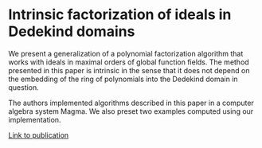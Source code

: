 # Intrinsic factorization of ideals in Dedekind domains

We present a generalization of a polynomial factorization algorithm that works with
ideals in maximal orders of global function fields. The method presented in this paper is intrinsic
in the sense that it does not depend on the embedding of the ring of polynomials into the Dedekind
domain in question. 

The authors implemented algorithms described in this paper in a computer algebra system Magma.
We also preset two examples computed using our implementation.

<a href="http://www.math.us.edu.pl/pkoprowski/papers/radical_decomposition.pdf">Link to publication</a>

